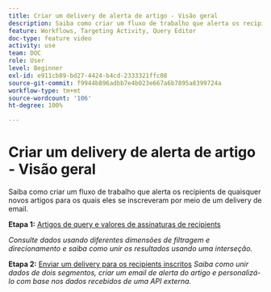 ```yaml
---
title: Criar um delivery de alerta de artigo - Visão geral
description: Saiba como criar um fluxo de trabalho que alerta os recipients de quaisquer novos artigos para os quais eles se inscreveram por meio de um delivery de email.
feature: Workflows, Targeting Activity, Query Editor
doc-type: feature video
activity: use
team: DOC
role: User
level: Beginner
exl-id: e911cb89-bd27-4424-b4cd-2333321ffc08
source-git-commit: f9944b896adbb7e4b023e667a6b7895a8399724a
workflow-type: tm+mt
source-wordcount: '106'
ht-degree: 100%

---
```


# Criar um delivery de alerta de artigo - Visão geral

Saiba como criar um fluxo de trabalho que alerta os recipients de quaisquer novos artigos para os quais eles se inscreveram por meio de um delivery de email.

**Etapa 1:** [Artigos de query e valores de assinaturas de recipients](/help/tutorial-use-soap-apis/query-articles-and-recipient-subscription-values.md)

*Consulte dados usando diferentes dimensões de filtragem e direcionamento e saiba como unir os resultados usando uma interseção.*

**Etapa 2:** [Enviar um delivery para os recipients inscritos](/help/tutorial-use-soap-apis/send-delivery-to-subscribed-recipients.md)
*Saiba como unir dados de dois segmentos, criar um email de alerta do artigo e personalizá-lo com base nos dados recebidos de uma API externa.*
